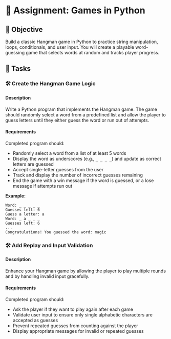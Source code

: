 # 📘 Assignment: Games in Python

## 🎯 Objective

Build a classic Hangman game in Python to practice string manipulation, loops, conditionals, and user input. You will create a playable word-guessing game that selects words at random and tracks player progress.

## 📝 Tasks

### 🛠️	Create the Hangman Game Logic

#### Description
Write a Python program that implements the Hangman game. The game should randomly select a word from a predefined list and allow the player to guess letters until they either guess the word or run out of attempts.

#### Requirements
Completed program should:

- Randomly select a word from a list of at least 5 words
- Display the word as underscores (e.g., `_ _ _ _`) and update as correct letters are guessed
- Accept single-letter guesses from the user
- Track and display the number of incorrect guesses remaining
- End the game with a win message if the word is guessed, or a lose message if attempts run out

**Example:**
```plaintext
Word: _ _ _ _ _
Guesses left: 6
Guess a letter: a
Word: _ a _ _ _
Guesses left: 6
...
Congratulations! You guessed the word: magic
```

### 🛠️	Add Replay and Input Validation

#### Description
Enhance your Hangman game by allowing the player to play multiple rounds and by handling invalid input gracefully.

#### Requirements
Completed program should:

- Ask the player if they want to play again after each game
- Validate user input to ensure only single alphabetic characters are accepted as guesses
- Prevent repeated guesses from counting against the player
- Display appropriate messages for invalid or repeated guesses
